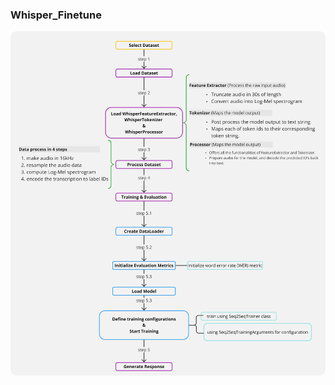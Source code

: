 <h3>Whisper_Finetune</h3>
<img src="assets/whisper.jpg" alt="Whisper_Finetune steps" width="600" style="border-radius: 10px;" />
